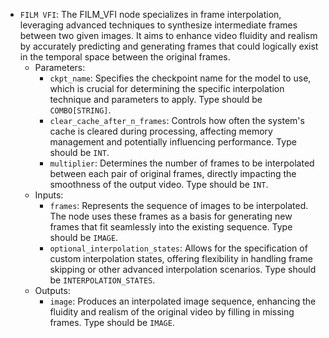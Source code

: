 - `FILM VFI`: The FILM_VFI node specializes in frame interpolation, leveraging advanced techniques to synthesize intermediate frames between two given images. It aims to enhance video fluidity and realism by accurately predicting and generating frames that could logically exist in the temporal space between the original frames.
    - Parameters:
        - `ckpt_name`: Specifies the checkpoint name for the model to use, which is crucial for determining the specific interpolation technique and parameters to apply. Type should be `COMBO[STRING]`.
        - `clear_cache_after_n_frames`: Controls how often the system's cache is cleared during processing, affecting memory management and potentially influencing performance. Type should be `INT`.
        - `multiplier`: Determines the number of frames to be interpolated between each pair of original frames, directly impacting the smoothness of the output video. Type should be `INT`.
    - Inputs:
        - `frames`: Represents the sequence of images to be interpolated. The node uses these frames as a basis for generating new frames that fit seamlessly into the existing sequence. Type should be `IMAGE`.
        - `optional_interpolation_states`: Allows for the specification of custom interpolation states, offering flexibility in handling frame skipping or other advanced interpolation scenarios. Type should be `INTERPOLATION_STATES`.
    - Outputs:
        - `image`: Produces an interpolated image sequence, enhancing the fluidity and realism of the original video by filling in missing frames. Type should be `IMAGE`.

